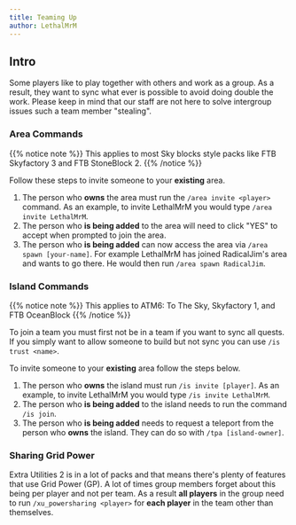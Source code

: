 ```yaml
---
title: Teaming Up
author: LethalMrM
---
```


## Intro

Some players like to play together with others and work as a group. As a result, they want to sync what ever is possible to avoid doing double the work. Please keep in mind that our staff are not here to solve intergroup issues such a team member "stealing". 

### Area Commands

{{% notice note %}}
This applies to most Sky blocks style packs like FTB Skyfactory 3 and FTB StoneBlock 2. 
{{% /notice %}}

Follow these steps to invite someone to your **existing** area.

1. The person who **owns** the area must run the `/area invite <player>` command. As an example, to invite LethalMrM you would type `/area invite LethalMrM`.
2. The person who **is being added** to the area will need to click "YES" to accept when prompted to join the area.
3. The person who **is being added** can now access the area via `/area spawn [your-name]`. For example LethalMrM has joined RadicalJim's area and wants to go there. He would then run `/area spawn RadicalJim`.

### Island Commands

{{% notice note %}}
This applies to ATM6: To The Sky, Skyfactory 1, and FTB OceanBlock
{{% /notice %}}

To join a team you must first not be in a team if you want to sync all quests. If you simply want to allow someone to build but not sync you can  use `/is trust <name>`.

To invite someone to your **existing** area follow the steps below.

1. The person who **owns** the island must run `/is invite [player]`.  As an example, to invite LethalMrM you would type `/is invite LethalMrM`.
2. The person who **is being added** to the island needs to run the command `/is join`.
3. The person who **is being added** needs to request a teleport from the person who **owns** the island. They can do so with `/tpa [island-owner]`.

### Sharing Grid Power

Extra Utilities 2 is in a lot of packs and that means there's plenty of features that use Grid Power (GP). A lot of times group members forget about this being per player and not per team. As a result **all players** in the group need to run `/xu_powersharing <player>` for **each player** in the team other than themselves. 